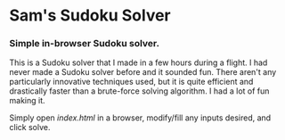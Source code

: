 # Sam's Sudoku Solver
### Simple in-browser Sudoku solver.

This is a Sudoku solver that I made in a few hours during a flight. I had never made a Sudoku solver before and it sounded fun. There aren't any particularly innovative techniques used, but it is quite efficient and drastically faster than a brute-force solving algorithm. I had a lot of fun making it.


Simply open *index.html* in a browser, modify/fill any inputs desired, and click solve.
